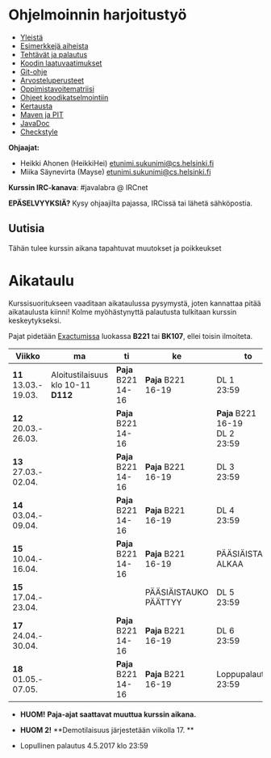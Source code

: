 # Ohjelmoinnin harjoitustyö
* [Yleistä](ohjeet/Yleista.md)
* [Esimerkkejä aiheista](ohjeet/Esimerkkeja-aiheista.md)
* [Tehtävät ja palautus](ohjeet/Tehtavat-ja-palautus.md)
* [Koodin laatuvaatimukset](ohjeet/Koodin-laatuvaatimukset.md)
* [Git-ohje](ohjeet/Git-ohje.md)
* [Arvosteluperusteet](ohjeet/Arvosteluperusteet.md)
* [Oppimistavoitematriisi](http://www.cs.helsinki.fi/courses/58160/matriisi)
* [Ohjeet koodikatselmointiin](ohjeet/Koodikatselmointi.md)
* [Kertausta](ohjeet/Kertausta.md)
* [Maven ja PIT](ohjeet/Maven-ja-PIT.md)
* [JavaDoc](ohjeet/JavaDoc.md)
* [Checkstyle](ohjeet/Checkstyle.md)

**Ohjaajat:**
* Heikki Ahonen (HeikkiHei) etunimi.sukunimi@cs.helsinki.fi
* Miika Säynevirta (Mayse) etunimi.sukunimi@cs.helsinki.fi

**Kurssin IRC-kanava**:
\#javalabra @ IRCnet

**EPÄSELVYYKSIÄ?** Kysy ohjaajilta pajassa, IRCissä tai lähetä sähköpostia.

## Uutisia

Tähän tulee kurssin aikana tapahtuvat muutokset ja poikkeukset

# Aikataulu

Kurssisuoritukseen vaaditaan aikataulussa pysymystä, joten kannattaa pitää aikataulusta kiinni! Kolme myöhästynyttä palautusta tulkitaan kurssin keskeytykseksi.

Pajat pidetään [Exactumissa](http://www.helsinki.fi/teknos/opetustilat/kumpula/gh2b/default.htm) luokassa **B221** tai **BK107**, ellei toisin ilmoiteta.

| Viikko | ma | ti | ke | to | pe | la | su |
| --- | --- | --- | --- | --- | --- | --- | --- |
| **11**<br>13.03.-<br>19.03. | Aloitustilaisuus<br>klo 10-11 **D112** | **Paja** B221<br>14-16 | **Paja** B221<br>16-19 | DL 1<br>23:59 |  |  |  |
| **12**<br>20.03.-<br>26.03. |  | **Paja** B221<br>14-16 |  | **Paja** B221<br>16-19<br>DL 2<br>23:59 |  |  |  |
| **13**<br>27.03.-<br>02.04. |  | **Paja** B221<br>14-16 | **Paja** B221<br>16-19 | DL 3<br>23:59 |  |  | **Katselmointi 1 DL**<br>23:59 |
| **14**<br>03.04.-<br>09.04. |  | **Paja** B221<br>14-16 | **Paja** B221<br>16-19 | DL 4<br>23:59 |  |  |  |
| **15**<br>10.04.-<br>16.04. |  | **Paja** B221<br>14-16 | **Paja** B221<br>16-19 | PÄÄSIÄISTAUKO ALKAA | |  |  |
| **15**<br>17.04.-<br>23.04. |  | | PÄÄSIÄISTAUKO PÄÄTTYY | DL 5<br>23:59 |  |  | **Katselmointi 2 DL**<br>23:59 |
| **17**<br>24.04.-<br>30.04. |  | **Paja** B221<br>14-16 | **Paja** B221<br>16-19 | DL 6<br>23:59 |  |  |  |
| **18**<br>01.05.-<br>07.05. |  | **Paja** B221<br>14-16 | **Paja** B221<br>16-19 | Loppupalautus<br>23:59 |  |  |  |

* **HUOM!** **Paja-ajat saattavat muuttua kurssin aikana.**

* **HUOM 2!** **Demotilaisuus järjestetään viikolla 17. **

* Lopullinen palautus 4.5.2017 klo 23:59
